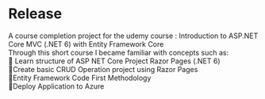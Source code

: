 # Release 
 A course completion project for the udemy course : Introduction to ASP.NET Core MVC (.NET 6) with Entity Framework Core<br/>
Through this short course I became familiar with concepts such as:<br/>
📗 Learn structure of ASP NET Core Project Razor Pages (.NET 6)<br/>
📗Create basic CRUD Operation project using Razor Pages<br/>
📗Entity Framework Code First Methodology<br/>
📗Deploy Application to Azure<br/>
